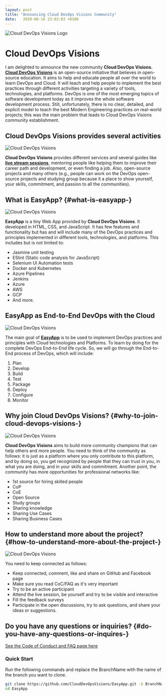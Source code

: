 ```yaml
---
layout: post
title: "Announcing Cloud DevOps Visions Community"
date:   2020-06-16 23:02:03 +0100
---
```


![Cloud DevOps Visions Logo](https://raw.githubusercontent.com/CloudDevOpsVisions/Docs/master/assets/Logo/CloudDevOps-Visions_Horizontal_Concrete.png)

# Cloud DevOps Visions

I am delighted to announce the new community **Cloud DevOps Visions.**  
[**Cloud DevOps Visions**](https://github.com/CloudDevOpsVisions) is an open-source initiative that believes in open-source education. It aims to help and educate people all over the world to learn DevOps and Cloud. It will teach and help people to implement the best practices through different activities targeting a variety of tools, technologies, and platforms. DevOps is one of the most emerging topics of software development today as it improves the whole software development process. Still, unfortunately, there is no clear, detailed, and explicit model to teach the best Modern Engineering practices on real-world projects; this was the main problem that leads to Cloud DevOps Visions community establishment.

## Cloud DevOps Visions provides several activities

![Cloud DevOps Visions](https://raw.githubusercontent.com/CloudDevOpsVisions/Docs/master/assets/MICS/DevOpsVisions-Activities.gif)

**Cloud DevOps Visions** provides different services and several guides like [**live stream sessions**](https://github.com/CloudDevOpsVisions/LiveSessions), mentoring people like helping them to improve their career path and development, or even finding a job. Also, open-source projects and many others (e.g., people can work on the DevOps open-source projects and studying group because it a place to show yourself, your skills, commitment, and passion to all the communities).

## What is EasyApp? {#what-is-easyapp-}

![Cloud DevOps Visions](https://raw.githubusercontent.com/CloudDevOpsVisions/Docs/master/assets/MICS/what-is-EasyApp.gif)

**EasyApp** is a tiny Web App provided by **Cloud DevOps Visions**. It developed in HTML, CSS, and JavaScript. It has few features and functionality but has and will include many of the DevOps practices and principles implemented in different tools, technologies, and platforms. This includes but is not limited to:

- Jasmine unit testing
- ESlint (Static code analysis for JavaScript)
- Selenium UI Automation tests
- Docker and Kubernetes
- Azure Pipelines
- Jenkins
- Azure
- AWS
- GCP
- And more.

## EasyApp as End-to-End DevOps with the Cloud

![Cloud DevOps Visions](https://raw.githubusercontent.com/CloudDevOpsVisions/Docs/master/assets/MICS/DevOps-End-to-End.gif)

The main goal of [**EasyApp**](https://github.com/CloudDevOpsVisions/EasyApp) is to be used to implement DevOps practices and principles with Cloud technologies and Platforms. To learn by doing for the complete DevOps End-to-End life cycle. So, we will go through the End-to-End process of DevOps, which will include:

1. Plan
2. Develop
3. Build
4. Test
5. Package
6. Deploy
7. Configure
8. Monitor

## Why join Cloud DevOps Visions? {#why-to-join-cloud-devops-visions-}

![Cloud DevOps Visions](https://raw.githubusercontent.com/CloudDevOpsVisions/Docs/master/assets/MICS/community-network.gif)

**Cloud DevOps Visions** aims to build more community champions that can help others and more people. You need to think of the community as follows: it is just as a platform where you only contribute to this platform, and by doing so, you get recognized by people that they can trust in you, in what you are doing, and in your skills and commitment. Another point, the community has more opportunities for professional networks like:

- 1st source for hiring skilled people
- CoP
- CoE
- Open Source
- Study groups
- Sharing knowledge
- Sharing Use Cases
- Sharing Business Cases

## How to understand more about the project? {#how-to-understand-more-about-the-project-}

![Cloud DevOps Visions](https://raw.githubusercontent.com/CloudDevOpsVisions/Docs/master/assets/MICS/active-part.gif)

You need to keep connected as follows:

- Keep connected, comment, like and share on GitHub and Facebook page
- Make sure you read CoC/FAQ as it's very important
- Try to be an active participant
- Attend the live session, be yourself and try to be visible and interactive
- Fill the feedback surveys
- Participate in the open discussions, try to ask questions, and share your ideas or suggestions.

## Do you have any questions or inquiries? {#do-you-have-any-questions-or-inquires-}

[See the Code of Conduct and FAQ page here](https://github.com/CloudDevOpsVisions/Docs/tree/master/mics/CoC%20and%20FAQ)

### Quick Start

Run the following commands and replace the BranchName with the name of the branch you want to clone.

```sh
git clone https://github.com/CloudDevOpsVisions/EasyApp.git -b BranchName
cd EasyApp
```
